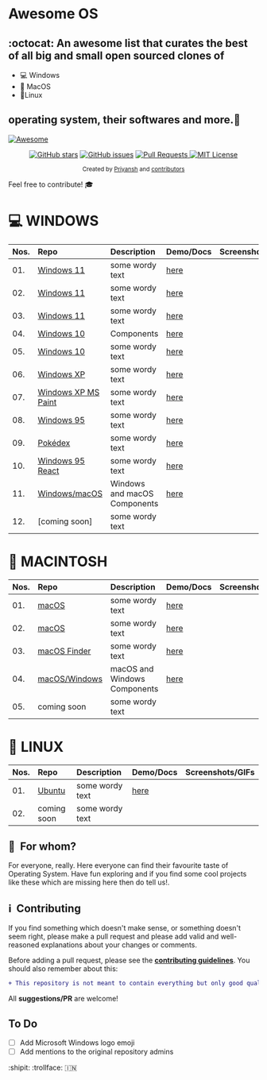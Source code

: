  # Awesome OS
## :octocat: An awesome list that curates the best of all big and small open sourced clones of 

- 💻 Windows
-  MacOS 
- 🐧Linux  

## operating system, their softwares and more.🎉
[![Awesome](https://cdn.rawgit.com/sindresorhus/awesome/d7305f38d29fed78fa85652e3a63e154dd8e8829/media/badge.svg)](https://github.com/sindresorhus/awesome)

<p align="center">
  <a href="https://github.com/prik-k/awesome-OS-clones/stargazers"><img src="https://img.shields.io/github/stars/prik-k/awesome-os-clones.svg?style=popout-square" alt="GitHub stars"></a>
  <a href="https://github.com/https://github.com/prik-k/awesome-OS-clones/issues"><img src="https://img.shields.io/github/issues/prik-k/awesome-os-clones.svg?style=popout-square" alt="GitHub issues"></a>
<a href="https://github.com/trimstray/the-book-of-secret-knowledge/pulls">
    <img src="https://img.shields.io/badge/PRs-welcome-brightgreen.svg?longCache=true" alt="Pull Requests">
  </a>
  <a href="LICENSE.md">
    <img src="https://img.shields.io/badge/License-MIT-lightgrey.svg?longCache=true" alt="MIT License">
  </a>
</p>

<div align="center">
  <sub>Created by
  <a href="https://twitter.com/priyanskhodiyar">Priyansh</a> and
  <a href="https://github.com/prik-k/awesome-OS-clones/graphs/contributors">contributors</a>
</div>
 
 Feel free to contribute! 🎓


# 💻 WINDOWS
 Nos. |  Repo |  Description  | Demo/Docs | Screenshots/GIFs
 --- | :---- | :--------- | :----------| :----------------- 
 |01. | [Windows 11]( https://github.com/Rajaniraiyn/windows11 ) | some wordy text | [here]( https://rajaniraiyn.github.io/windows11 )
 |02. | [Windows 11]( https://github.com/PiyushSuthar/Windows-11-Web ) | some wordy text  | [here]( https://win11.vercel.app )  
 |03. | [Windows 11]( https://github.com/blueedgetechno/windows11 ) | some wordy text  | [here]( https://win11.blueedge.me )
 |04. | [Windows 10]( https://github.com/virtualvivek/react-windows-ui )  |Components    | [here]( https://virtualvivek.github.io/react-windows-ui/ )
 |05. | [Windows 10]( https://github.com/virtualvivek/Windows10-framework/ ) | some wordy text    | [here]( https://windows10framework.github.io )
 |06. | [Windows XP]( https://github.com/ShizukuIchi/winXP ) | some wordy text    | [here]( https://winxp.vercel.app )
 |07. | [Windows XP MS Paint]( https://github.com/1j01/jspaint ) | some wordy text    | [here]( https://jspaint.app/#local:9fdbb2f31c0bb8 )
 |08. | [Windows 95]( https://github.com/felixrieseberg/windows95 )  | some wordy text   | [here]( https://github.com/felixrieseberg/windows95/releases/tag/v2.3.0 )
 |09. | [Pokédex]( https://github.com/wobsoriano/poke95 )  | some wordy text    | [here]( https://poke95.vercel.app )
 |10. | [Windows 95 React]( https://github.com/arturbien/React95 ) | some wordy text    | [here]( https://react95.io/# )
 |11. | [Windows/macOS]( https://github.com/gabrielbull/react-desktop ) | Windows and macOS Components   | [here]( http://reactdesktop.js.org ) 
 |12. | [coming soon] | some wordy text 

#  MACINTOSH
 Nos. |  Repo |  Description  | Demo/Docs | Screenshots/GIFs
 --- | :---- | :--------- | :----------| :----------------- 
 |01. | [macOS]( https://github.com/PuruVJ/macos-web ) | some wordy text    | [here]( https://macos.vercel.app )
 |02. | [macOS]( https://github.com/Renovamen/playground-macos ) | some wordy text    | [here]( https://portfolio.zxh.io )
 |03. | [macOS Finder]( https://github.com/guyariely/finder-clone )  | some wordy text   | [here]( https://finder-clone.netlify.app )
 |04. | [macOS/Windows]( https://github.com/gabrielbull/react-desktop ) | macOS and Windows Components   | [here]( http://reactdesktop.js.org ) 
 |05. | coming soon | some wordy text 

# 🐧 LINUX 
 Nos. |  Repo | Description | Demo/Docs | Screenshots/GIFs
 --- | :---- | :--------- | :----------| :----------------- 
 |01. | [Ubuntu]( https://github.com/vivek9patel/vivek9patel.github.io ) | some wordy text    | [here]( https://vivek9patel.github.io )
 |02. | coming soon | some wordy text 



## :restroom: &nbsp;For whom?

For everyone, really. Here everyone can find their favourite taste of Operating System. Have fun exploring and if you find some cool projects like these which are missing here then do tell us!. 

## :information_source: &nbsp;Contributing

If you find something which doesn't make sense, or something doesn't seem right, please make a pull request and please add valid and well-reasoned explanations about your changes or comments.

Before adding a pull request, please see the **[contributing guidelines](.github/CONTRIBUTING.md)**. You should also remember about this:

```diff
+ This repository is not meant to contain everything but only good quality stuff.
```

All **suggestions/PR** are welcome!


## To Do
 - [ ] Add Microsoft Windows logo emoji
 - [ ] Add mentions to the original repository admins 

:shipit:
:trollface:
🇮🇳 

